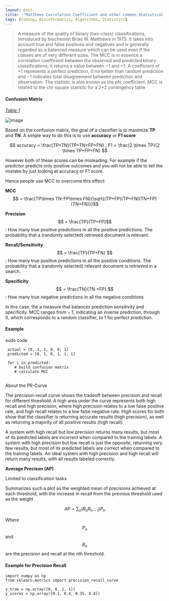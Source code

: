 ```yaml
---
layout: post
title:  "Matthews Correlation Coefficient and other common Statistical measurements"
tags: [Coding, Bioinformatics, Algorithms, Statistics]
---
```


> A measure of the quality of binary (two-class) classifications, 
introduced by biochemist Brian W. Matthews in 1975. It takes 
into account true and false positives and negatives and is generally 
regarded as a balanced measure which can be used even if the 
classes are of very different sizes. The MCC is in essence 
a correlation coefficient between the observed and predicted 
binary classifications; it returns a value between −1 and +1. 
A coefficient of +1 represents a perfect prediction, 0 no better 
than random prediction and −1 indicates total disagreement between 
prediction and observation. The statistic is also known as the 
phi coefficient. MCC is related to the chi-square statistic for 
a 2×2 contingency table


#### Confusion Matrix
*[Table 1](https://www.ncbi.nlm.nih.gov/pmc/articles/PMC5721660/#Sec9)*

![image](https://user-images.githubusercontent.com/5554422/45764534-ea327f80-bc00-11e8-8463-ff323fcc579f.png)

Based on the confusion matrix, the goal of a classifier is to maximize **TP** and **TN**. A simple way to do this is 
to use **accuracy** or **F1 score**

$$ accuracy = \frac{TP+TN}{TP+TN+FP+FN} ; F1 = \frac{2 \times TP}{2 \times TP+FP+FN} $$

However both of these scores can be misleading. For example if the predictor predicts 
only positive outcomes and you will not be able to tell the mistake by just looking at 
accuracy or F1 score. 

Hence people use MCC to overcome this effect:

**MCC** $$ = \frac{TP\times TN-FP\times FN}{\sqrt{(TP+FP)(TP+FN)(TN+FP)(TN+FN)}}$$

**Precision** $$ = \frac{TP}{TP+FP}$$: How many true positive predictions in all the positive predictions.
The probability that a (randomly selected) retrieved document is relevant.

**Recall/Sensitivity** $$ = \frac{TP}{TP+FN} $$: How many true positive predictions in all the positive conditions.
The probability that a (randomly selected) relevant document is retrieved in a search.

**Specificity** $$ = \frac{TN}{TN +FP} $$: How many true negative predictions in all the negative conditions

In this case, the a measure that balances prediction sensitivity 
and specificity. MCC ranges from − 1, indicating an inverse 
prediction, through 0, which corresponds to a random classifier, 
to 1 for perfect prediction.

#### Example

sudo code 

```
 actual = [0, 1, 1, 0, 0, 1]
 predicted = [0, 1, 0, 1, 1, 1]
 
 for i in predicted:
    # build confusion matrix
    # calculate MCC
 
```

About the PR-Curve

The precision-recall curve shows the tradeoff between precision 
and recall for different threshold. A high area under the curve 
represents both high recall and high precision, where high precision 
relates to a low false positive rate, and high recall relates to 
a low false negative rate. High scores for both show that the 
classifier is returning accurate results (high precision), as well 
as returning a majority of all positive results (high recall).

A system with high recall but low precision returns many results, 
but most of its predicted labels are incorrect when compared to 
the training labels. A system with high precision but low recall 
is just the opposite, returning very few results, but most of its 
predicted labels are correct when compared to the training labels. 
An ideal system with high precision and high recall will return 
many results, with all results labeled correctly.


**Average Precison (AP)**

Limited to classification tasks

Summarizes such a plot as the weighted mean of precisions 
achieved at each threshold, with the increase in recall from 
the previous threshold used as the weight

$$ AP = \sum_{n}(R_{n} R_{n-1})P_{n}$$

Where $$P_{n}$$ and $$R_{n}$$ are the precision and recall at the 
nth threshold.



#### Example for Precision Recall

```
import numpy as np
from sklearn.metrics import precision_recall_curve

y_true = np.array([0, 0, 1, 1])
y_scores = np.array([0.1, 0.4, 0.35, 0.8])
```




